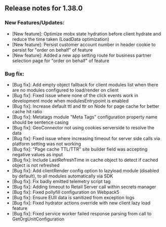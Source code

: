 ## Release notes for 1.38.0

### New Features/Updates:

- [New feature]: Optimize mobx state hydration before client hydrate and reduce the time taken (LoadData optimization)
- [New feature]: Persist customer account number in header cookie to persist for "order on behalf" of feature
- [New feature]: Added a new app setting route for business partner selection page for "order on behalf" of feature

### Bug fix:

- [Bug fix]: Add empty object fallback for client modules list when there are no modules configured to load/render on client
- [Bug fix]: Fixed issue where none of the click events work in development mode when modulesEntrypoint is enabled
- [Bug fix]: Increase default ttl and ttr on Node for page cache for better cache hit ratio
- [Bug fix]: Metatags module "Meta Tags" configuration property name should be sentence casing
- [Bug fix]: GeoConnector not using cookies serverside to resolve the data
- [Bug fix]: Fixed issue where increasing timeout for server side calls via platform setting was not working
- [Bug fix]: "Page cache TTL/TTR" site builder field was accepting negative values as input
- [Bug fix]: Include LastRefreshTime in cache object to detect if cached object is not refreshed
- [Bug fix]: Add clientRender config option to lazyload module (disabled by default), to all modules automatically via SDK
- [Bug fix]: Fix badly emitted telemetry script tag
- [Bug fix]: Adding timeout to Retail Server call within secrets manager
- [Bug fix]: Fixed pollyfill configuration on Webpack5
- [Bug fix]: Ensure EUII data is sanitized from exception logs
- [Bug fix]: Fixed hydrator actions override with new client lazy load feature
- [Bug fix]: Fixed service worker failed response parsing from call to GetOrgUnitConfiguration